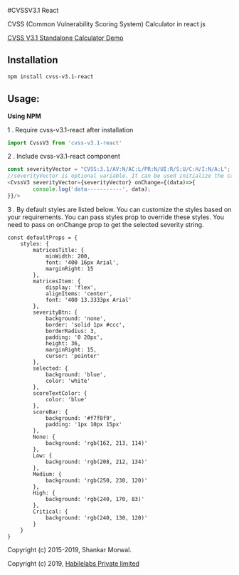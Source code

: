 #CVSSV3.1 React

CVSS (Common Vulnerability Scoring System) Calculator in react js

<a href="https://habilelabs.github.io/cvss-v3.1-react/demo/dist/">
    CVSS V3.1 Standalone Calculator Demo
</a>

## Installation

```sh
npm install cvss-v3.1-react
```

## Usage:

**Using NPM**

1 . Require cvss-v3.1-react after installation

```js
import CvssV3 from 'cvss-v3.1-react'
```

2 . Include cvss-v3.1-react component


```js
const severityVector = "CVSS:3.1/AV:N/AC:L/PR:N/UI:R/S:U/C:H/I:N/A:L";
//severityVector is optional variable. It can be used initialize the calculator. 
<CvssV3 severityVector={severityVector} onChange={(data)=>{
        console.log('data-----------', data);
}}/>
```

3 . By default styles are listed below. You can customize the styles based on your requirements. 
 You can pass styles prop to override these styles. You need to pass on onChange prop to get the selected severity string. 
 

    
    const defaultProps = {
        styles: {
            matricesTitle: {
                minWidth: 200,
                font: '400 16px Arial',
                marginRight: 15
            },
            matricesItem: {
                display: 'flex',
                alignItems: 'center',
                font: '400 13.3333px Arial'
            },
            severityBtn: {
                background: 'none',
                border: 'solid 1px #ccc',
                borderRadius: 3,
                padding: '0 20px',
                height: 36,
                marginRight: 15,
                cursor: 'pointer'
            },
            selected: {
                background: 'blue',
                color: 'white'
            },
            scoreTextColor: {
                color: 'blue'
            },
            scoreBar: {
                background: '#f7f8f9',
                padding: '1px 10px 15px'
            },
            None: {
                background: 'rgb(162, 213, 114)'
            },
            Low: {
                background: 'rgb(208, 212, 134)'
            },
            Medium: {
                background: 'rgb(250, 230, 120)'
            },
            High: {
                background: 'rgb(240, 170, 83)'
            },
            Critical: {
                background: 'rgb(240, 130, 120)'
            }
        }
    }


Copyright (c) 2015-2019, Shankar Morwal.

Copyright (c) 2019, <a href="http://habilelabs.io">
                        Habilelabs Private limited 
                    </a>
